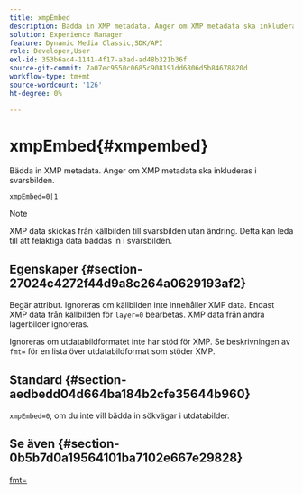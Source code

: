 ```yaml
---
title: xmpEmbed
description: Bädda in XMP metadata. Anger om XMP metadata ska inkluderas i svarsbilden.
solution: Experience Manager
feature: Dynamic Media Classic,SDK/API
role: Developer,User
exl-id: 353b6ac4-1141-4f17-a3ad-ad48b321b36f
source-git-commit: 7a07ec9550c0685c908191dd6806d5b84678820d
workflow-type: tm+mt
source-wordcount: '126'
ht-degree: 0%

---
```


# xmpEmbed{#xmpembed}

Bädda in XMP metadata. Anger om XMP metadata ska inkluderas i svarsbilden.

`xmpEmbed=0|1`

>[!NOTE]
>
>XMP data skickas från källbilden till svarsbilden utan ändring. Detta kan leda till att felaktiga data bäddas in i svarsbilden.

## Egenskaper {#section-27024c4272f44d9a8c264a0629193af2}

Begär attribut. Ignoreras om källbilden inte innehåller XMP data. Endast XMP data från källbilden för `layer=0` bearbetas. XMP data från andra lagerbilder ignoreras.

Ignoreras om utdatabildformatet inte har stöd för XMP. Se beskrivningen av `fmt=` för en lista över utdatabildformat som stöder XMP.

## Standard {#section-aedbedd04d664ba184b2cfe35644b960}

`xmpEmbed=0`, om du inte vill bädda in sökvägar i utdatabilder.

## Se även {#section-0b5b7d0a19564101ba7102e667e29828}

[fmt=](../../../../../is-api/http-ref/image-serving-api-ref/c-http-protocol-reference/c-command-reference/r-is-http-fmt.md#reference-cdf10043423b45ba9fe15157fb3ae37a)
